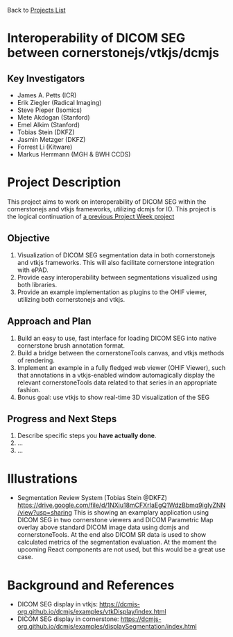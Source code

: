 Back to [Projects List](../../README.md#ProjectsList)

# Interoperability of DICOM SEG between cornerstonejs/vtkjs/dcmjs

## Key Investigators

- James A. Petts (ICR)
- Erik Ziegler (Radical Imaging)
- Steve Pieper (Isomics)
- Mete Akdogan (Stanford)
- Emel Alkim (Stanford)
- Tobias Stein (DKFZ)
- Jasmin Metzger (DKFZ)
- Forrest Li (Kitware)
- Markus Herrmann (MGH & BWH CCDS)

# Project Description

This project aims to work on interoperability of DICOM SEG within the cornerstonejs and vtkjs frameworks,
utilizing dcmjs for IO. This project is the logical continuation of [a previous Project Week project](https://na-mic.github.io/ProjectWeek/PW27_2018_Boston/Projects/dcmjs-cornerstone/)

## Objective

<!-- Describe here WHAT you would like to achieve (what you will have as end result). -->

1. Visualization of DICOM SEG segmentation data in both cornerstonejs and vtkjs frameworks. This will also facilitate cornerstone integration with ePAD.
2. Provide easy interoperability between segmentations visualized using both libraries.
3. Provide an example implementation as plugins to the OHIF viewer, utilizing both cornerstonejs and vtkjs.

## Approach and Plan

<!-- Describe here HOW you would like to achieve the objectives stated above. -->

1. Build an easy to use, fast interface for loading DICOM SEG into native cornerstone brush annotation format.
2. Build a bridge between the cornerstoneTools canvas, and vtkjs methods of rendering.
3. Implement an example in a fully fledged web viewer (OHIF Viewer), such that annotations in a vtkjs-enabled window automagically display the relevant cornerstoneTools data related to that series in an appropriate fashion.
4. Bonus goal: use vtkjs to show real-time 3D visualization of the SEG

## Progress and Next Steps

<!-- Update this section as you make progress, describing of what you have ACTUALLY DONE. If there are specific steps that you could not complete then you can describe them here, too. -->

1. Describe specific steps you **have actually done**.
1. ...
1. ...

# Illustrations

<!-- Add pictures and links to videos that demonstrate what has been accomplished.
![Description of picture](Example2.jpg)
![Some more images](Example2.jpg)
-->
* Segmentation Review System (Tobias Stein @DKFZ)
https://drive.google.com/file/d/1NXiu18mCFXrIaEgQ1WdzBbmq9igIyZNN/view?usp=sharing
This is showing an examplary application using DICOM SEG in two cornerstone viewers and DICOM Parametric Map overlay above standard DICOM image data using dcmjs and cornerstoneTools. At the end also DICOM SR data is used to show calculated metrics of the segmentation evaluation.
At the moment the upcoming React components are not used, but this would be a great use case.

# Background and References

<!-- If you developed any software, include link to the source code repository. If possible, also add links to sample data, and to any relevant publications. -->
* DICOM SEG display in vtkjs: https://dcmjs-org.github.io/dcmjs/examples/vtkDisplay/index.html
* DICOM SEG display in cornerstone: https://dcmjs-org.github.io/dcmjs/examples/displaySegmentation/index.html

